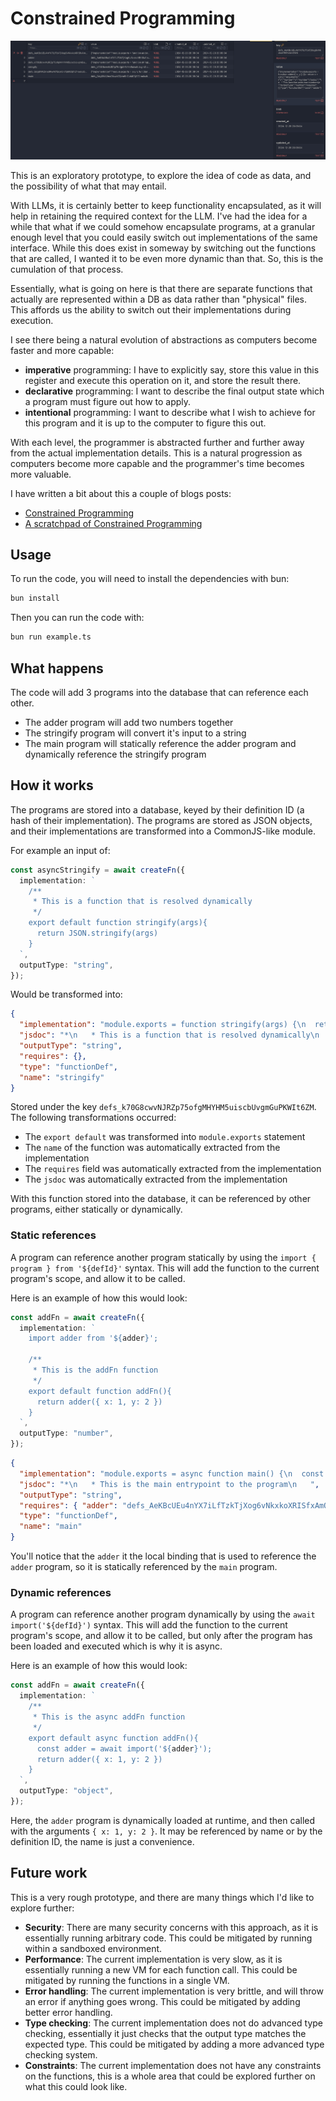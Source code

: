 # Constrained Programming

![](./images/db.png)

This is an exploratory prototype, to explore the idea of code as data, and the possibility of what that may entail.

With LLMs, it is certainly better to keep functionality encapsulated, as it will help in retaining the required context for the LLM. I've had the idea for a while that what if we could somehow encapsulate programs, at a granular enough level that you could easily switch out implementations of the same interface. While this does exist in someway by switching out the functions that are called, I wanted it to be even more dynamic than that. So, this is the cumulation of that process.

Essentially, what is going on here is that there are separate functions that actually are represented within a DB as data rather than "physical" files. This affords us the ability to switch out their implementations during execution.

I see there being a natural evolution of abstractions as computers become faster and more capable:

- **imperative** programming: I have to explicitly say, store this value in this register and execute this operation on it, and store the result there.
- **declarative** programming: I want to describe the final output state which a program must figure out how to apply.
- **intentional** programming: I want to describe what I wish to achieve for this program and it is up to the computer to figure this out.

With each level, the programmer is abstracted further and further away from the actual implementation details. This is a natural progression as computers become more capable and the programmer's time becomes more valuable.

I have written a bit about this a couple of blogs posts:

- [Constrained Programming](https://nickthesick.com/blog/Constrained+Programming)
- [A scratchpad of Constrained Programming](https://nickthesick.com/blog/Constrained+Programming+Scratchpad)

## Usage

To run the code, you will need to install the dependencies with bun:

```bash
bun install
```

Then you can run the code with:

```bash
bun run example.ts
```

## What happens

The code will add 3 programs into the database that can reference each other.

- The adder program will add two numbers together
- The stringify program will convert it's input to a string
- The main program will statically reference the adder program and dynamically reference the stringify program

## How it works

The programs are stored into a database, keyed by their definition ID (a hash of their implementation). The programs are stored as JSON objects, and their implementations are transformed into a CommonJS-like module.

For example an input of:

```typescript
const asyncStringify = await createFn({
  implementation: `
    /**
     * This is a function that is resolved dynamically
     */
    export default function stringify(args){
      return JSON.stringify(args)
    }
  `,
  outputType: "string",
});
```

Would be transformed into:

```json
{
  "implementation": "module.exports = function stringify(args) {\n  return JSON.stringify(args)\n};",
  "jsdoc": "*\n   * This is a function that is resolved dynamically\n   ",
  "outputType": "string",
  "requires": {},
  "type": "functionDef",
  "name": "stringify"
}
```

Stored under the key `defs_k70G8cwvNJRZp75ofgMHYHM5uiscbUvgmGuPKWIt6ZM`. The following transformations occurred:

- The `export default` was transformed into `module.exports` statement
- The `name` of the function was automatically extracted from the implementation
- The `requires` field was automatically extracted from the implementation
- The `jsdoc` was automatically extracted from the implementation

With this function stored into the database, it can be referenced by other programs, either statically or dynamically.

### Static references

A program can reference another program statically by using the `import { program } from '${defId}'` syntax. This will add the function to the current program's scope, and allow it to be called.

Here is an example of how this would look:

```typescript
const addFn = await createFn({
  implementation: `
    import adder from '${adder}';

    /**
     * This is the addFn function
     */
    export default function addFn(){
      return adder({ x: 1, y: 2 })
    }
  `,
  outputType: "number",
});
```

```json
{
  "implementation": "module.exports = async function main() {\n  const result = adder({ x: 1, y: 2 })\n                          // import('stringify') also works too\n  const stringify = await require('defs_k70G8cwvNJRZp75ofgMHYHM5uiscbUvgmGuPKWIt6ZM')\n\n  return stringify({ result })\n};",
  "jsdoc": "*\n   * This is the main entrypoint to the program\n   ",
  "outputType": "string",
  "requires": { "adder": "defs_AeKBcUEu4nYX7iLfTzkTjXog6vNkxkoXRISfxAmOW4" },
  "type": "functionDef",
  "name": "main"
}
```

You'll notice that the `adder` it the local binding that is used to reference the `adder` program, so it is statically referenced by the `main` program.

### Dynamic references

A program can reference another program dynamically by using the `await import('${defId}')` syntax. This will add the function to the current program's scope, and allow it to be called, but only after the program has been loaded and executed which is why it is async.

Here is an example of how this would look:

```typescript
const addFn = await createFn({
  implementation: `
    /**
     * This is the async addFn function
     */
    export default async function addFn(){
      const adder = await import('${adder}');
      return adder({ x: 1, y: 2 })
    }
  `,
  outputType: "object",
});
```

Here, the `adder` program is dynamically loaded at runtime, and then called with the arguments `{ x: 1, y: 2 }`.
It may be referenced by name or by the definition ID, the name is just a convenience.

## Future work

This is a very rough prototype, and there are many things which I'd like to explore further:

- **Security**: There are many security concerns with this approach, as it is essentially running arbitrary code. This could be mitigated by running within a sandboxed environment.
- **Performance**: The current implementation is very slow, as it is essentially running a new VM for each function call. This could be mitigated by running the functions in a single VM.
- **Error handling**: The current implementation is very brittle, and will throw an error if anything goes wrong. This could be mitigated by adding better error handling.
- **Type checking**: The current implementation does not do advanced type checking, essentially it just checks that the output type matches the expected type. This could be mitigated by adding a more advanced type checking system.
- **Constraints**: The current implementation does not have any constraints on the functions, this is a whole area that could be explored further on what this could look like.
